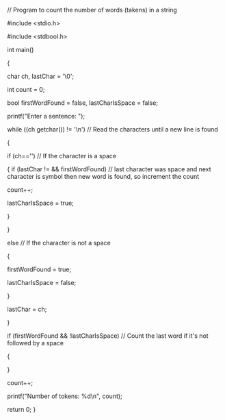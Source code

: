 // Program to count the number of words (takens) in a string

#include <stdio.h>

#include <stdbool.h>

int main()

{

char ch, lastChar = '\0';

int count = 0;

bool firstWordFound = false, lastCharIsSpace = false;

printf("Enter a sentence: ");

while ((ch getchar()) != '\n') // Read the characters until a new line is found

{

if (ch=='') // If the character is a space

{ if (lastChar != && firstWordFound) // last character was space and next character is symbol then new word is found, so increment the count

count++;

lastCharIsSpace = true;

}

}

else // If the character is not a space

{

firstWordFound = true;

lastCharIsSpace = false;

}

lastChar = ch;

}

if (firstWordFound && !lastCharIsSpace) // Count the last word if it's not followed by a space

{

}

count++;

printf("Number of tokens: %d\n", count);

return 0;
}
